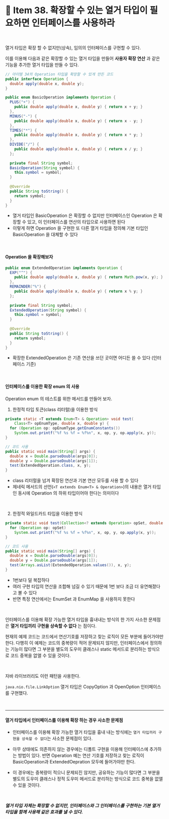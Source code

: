 # 📢 Item 38. 확장할 수 있는 열거 타입이 필요하면 인터페이스를 사용하라

<br>

열거 타입은 확장 할 수 없지만(상속), 임의의 인터페이스를 구현할 수 있다.

이를 이용해 다음과 같은 확장할 수 있는 열거 타입을 만들어 **사용자 확장 연산** 과 같은 기능을 추가한 열거 타입을 만들 수 있다.

```java
// 아이템 34의 Operation 타입을 확장할 수 있게 만든 코드
public interface Operation {
  double apply(double x, double y);
}

public enum BasicOperation implements Operation {
  PLUS("+") {
    public double apply(double x, double y) { return x + y; }
  },
  MINUS("-") {
    public double apply(double x, double y) { return x - y; }
  },
  TIMES("*") {
    public double apply(double x, double y) { return x * y; }
  },
  DIVIDE("/") {
    public double apply(double x, double y) { return x / y; }
  };
  
  private final String symbol;
  BasicOperation(String symbol) {
    this.symbol = symbol;
  }
  
  @Override
  public String toString() {
    return symbol;
  }
}
```

- 열거 타입인 BasicOperation 은 확장할 수 없지만 인터페이스인 Operation 은 확장할 수 있고, 이 인터페이스를 연산의 타입으로 사용하면 된다
- 이렇게 하면 Operation 을 구현한 또 다른 열거 타입을 정의해 기본 타입인 BasicOperation 을 대체할 수 있다

<br>

#### Operation 을 확장해보자

```java
public enum ExtendedOperation implements Operation {
  EXP("^") {
    public double apply(double x, double y) { return Math.pow(x, y); }
  }, 
  REMAINDER("%") {
    public double apply(double x, double y) { return x % y; }
  };
  
  private final String symbol;
  ExtendedOperation(String symbol) {
    this.symbol = symbol;
  }
  
  @Override
  public String toString() {
    return symbol;
  }
}
```

- 확장한 ExtendedOperation 은 기존 연산을 쓰던 곳이면 어디든 쓸 수 있다 (인터페이스 기준)

<br>

#### 인터페이스를 이용한 확장 enum 의 사용

Operation enum 의 테스트를 위한 메서드를 만들어 보자.

1. 한정적 타입 토큰(class 리터럴)을 이용한 방식 

```java
private static <T extends Enum<T> & Operation> void test(
  	Class<T> opEnumType, double x, double y) {
  for (Operation op: opEnumType.getEnumConstants())
    System.out.printf("%f %s %f = %f%n", x, op, y, op.apply(x, y));
}

// 코드 사용
public static void main(String[] args) {
  double x = Double.parseDouble(args[0]);
  double y = Double.parseDouble(args[1]);
  test(ExtendedOperation.class, x, y);
}
```

- class 리터럴을 넘겨 확장된 연산과 기본 연산 모두를 사용 할 수 있다
- 제네릭 메서드의 선언(`<T extends Enum<T> & Operation>`)의 내용은 열거 타입인 동시에 Operation 의 하위 타입이어야 한다는 의미이다

<br>

2. 한정적 와일드카드 타입을 이용한 방식 

```java
private static void test(Collection<? extends Operation> opSet, double x, double y) {
  for (Operation op: opSet)
    System.out.printf("%f %s %f = %f%n", x, op, y, op.apply(x, y));
}

// 코드 사용
public static void main(String[] args) {
  double x = Double.parseDouble(args[0]);
  double y = Double.parseDouble(args[1]);
  test(Arrays.asList(ExtendedOperation.values()), x, y);
} 
```

- 1번보다 덜 복잡하다
- 여러 구현 타입의 연산을 조합해 넘길 수 있기 때문에 1번 보다 조금 더 유연해졌다고 볼 수 있다
- 반면 특정 연산에서는 EnumSet 과 EnumMap 을 사용하지 못한다

<br>

인터페이스를 이용해 확장 가능한 열거 타입을 흉내내는 방식의 한 가지 사소한 문제점은 **열거 타입끼리 구현을 상속할 수 없다** 는 점이다.

현재의 예제 코드는 코드에서 연산기호를 저장하고 찾는 로직이 모든 부분에 들어가야만 한다. 다행히 이 예제는 코드의 중복량이 적어 문제되지 않지만, 인터페이스에서 정의하는 기능이 많다면 그 부분을 별도의 도우미 클래스나 static 메서드로 분리하는 방식으로 코드 중복을 없앨 수 있을 것이다.

<br>

자바 라이브러리도 이런 패턴을 사용한다. 

`java.nio.file.LinkOption` 열거 타입은 CopyOption 과 OpenOption 인터페이스를 구현했다.

<br>

---

#### 열거 타입에서 인터페이스를 이용해 확장 하는 경우 사소한 문제점
- 인터페이스를 이용해 확장 가능한 열거 타입을 흉내 내는 방식에는 `열거 타입끼리 구현을 상속할 수 없다`는 사소한 문제점이 있다.

- 아무 상태에도 의존하지 않는 경우에는 디폴트 구현을 이용해 인터페이스에 추가하는 방법이 있다. 반면 Operation 예는 연산 기호를 저장하고 찾는 로직이 BasicOperation과 ExtendedOepration 모두에 들어가야만 한다.

- 이 경우에는 중복량이 적으니 문제되진 않지만, 공유하는 기능이 많다면 그 부분을 별도의 도우미 클래스나 정적 도우미 메서드로 분리하는 방식으로 코드 중복을 없앨 수 있을 것이다.


<br>

***열거 타입 자체는 확장할 수 없지만, 인터페이스와 그 인터페이스를 구현하는 기본 열거 타입을 함께 사용해 같은 효과를 낼 수 있다.***

<br>
